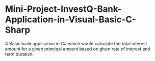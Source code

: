 # Mini-Project-InvestQ-Bank-Application-in-Visual-Basic-C-Sharp
A Basic bank application in C# which would calculate the total interest amount for a given principal amount based on given rate of interest and term duration.
